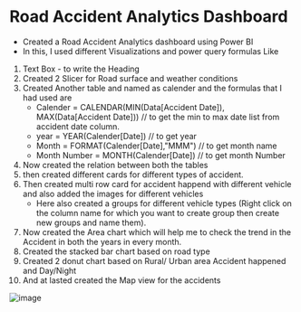 # Road Accident Analytics Dashboard
*  Created a Road Accident Analytics dashboard using Power BI
* In this, I used different Visualizations and power query formulas Like
1. Text Box - to write the Heading
2. Created 2 Slicer for Road surface and weather conditions
3. Created Another table and named as calender and the formulas that I had used are
   * Calender = CALENDAR(MIN(Data[Accident Date]), MAX(Data[Accident Date])) // to get the min to max date list from accident date column.
   * year = YEAR(Calender[Date]) // to get year
   * Month = FORMAT(Calender[Date],"MMM") // to get month name
   * Month Number = MONTH(Calender[Date]) // to get month Number
4. Now created the relation between both the tables
5. then created different cards for different types of accident.
6. Then created multi row card for accident happend with different vehicle and also added the images for different vehicles
   * Here also created a groups for different vehicle types (Right click on the column name for which you want to create group then create new groups and name them).
7. Now created the Area chart which will help me to check the trend in the Accident in both the years in every month.
8. Created the stacked bar chart based on road type
9. Created 2 donut chart based on Rural/ Urban area Accident happened and Day/Night
10. And at lasted created the Map view for the accidents

![image](https://github.com/NidhiAgrawal2602/Accidant-Analysis/assets/138298087/9e9ee232-9377-4453-9417-51c65bda0670)

